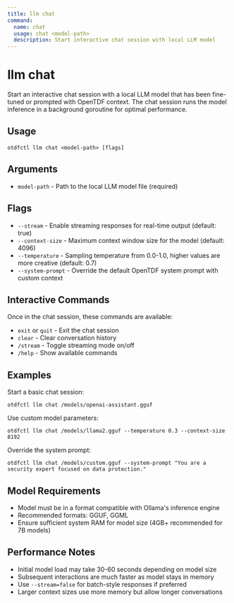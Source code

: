```yaml
---
title: llm chat
command:
  name: chat
  usage: chat <model-path>
  description: Start interactive chat session with local LLM model
---
```


# llm chat

Start an interactive chat session with a local LLM model that has been fine-tuned or prompted 
with OpenTDF context. The chat session runs the model inference in a background goroutine 
for optimal performance.

## Usage

```shell
otdfctl llm chat <model-path> [flags]
```

## Arguments

- `model-path` - Path to the local LLM model file (required)

## Flags

- `--stream` - Enable streaming responses for real-time output (default: true)
- `--context-size` - Maximum context window size for the model (default: 4096)  
- `--temperature` - Sampling temperature from 0.0-1.0, higher values are more creative (default: 0.7)
- `--system-prompt` - Override the default OpenTDF system prompt with custom context

## Interactive Commands

Once in the chat session, these commands are available:

- `exit` or `quit` - Exit the chat session
- `clear` - Clear conversation history  
- `/stream` - Toggle streaming mode on/off
- `/help` - Show available commands

## Examples

Start a basic chat session:
```shell
otdfctl llm chat /models/openai-assistant.gguf
```

Use custom model parameters:
```shell
otdfctl llm chat /models/llama2.gguf --temperature 0.3 --context-size 8192
```

Override the system prompt:
```shell
otdfctl llm chat /models/custom.gguf --system-prompt "You are a security expert focused on data protection."
```

## Model Requirements

- Model must be in a format compatible with Ollama's inference engine
- Recommended formats: GGUF, GGML
- Ensure sufficient system RAM for model size (4GB+ recommended for 7B models)

## Performance Notes

- Initial model load may take 30-60 seconds depending on model size
- Subsequent interactions are much faster as model stays in memory
- Use `--stream=false` for batch-style responses if preferred
- Larger context sizes use more memory but allow longer conversations